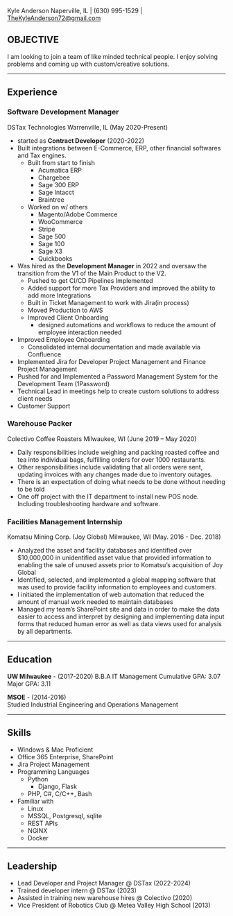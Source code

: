 Kyle Anderson
Naperville, IL  | (630) 995-1529 | TheKyleAnderson72@gmail.com

## **OBJECTIVE**
I am looking to join a team of like minded technical people. I enjoy solving problems and coming up with custom/creative solutions. 

---
## **Experience** 

### Software Development Manager
DSTax Technologies Warrenville, IL
(May 2020-Present)
- started as **Contract Developer** (2020-2022)
- Built integrations between E-Commerce, ERP, other financial softwares and Tax engines.
	- Built from start to finish
		- Acumatica ERP
		- Chargebee 
		- Sage 300 ERP 
		- Sage Intacct 
		- Braintree
	- Worked on w/ others
		- Magento/Adobe Commerce
		- WooCommerce
		- Stripe
		- Sage 500
		- Sage 100
		- Sage X3
		- Quickbooks
- Was hired as the **Development Manager** in 2022 and oversaw the transition from the V1 of the Main Product to the V2. 
	- Pushed to get CI/CD Pipelines Implemented
	- Added support for more Tax Providers and improved the ability to add more Integrations
	- Built in Ticket Management to work with Jira(in process)
	- Moved Production to AWS 
	- Improved Client Onboarding 
		- designed automations and workflows to reduce the amount of employee interaction needed
- Improved Employee Onboarding 
	- Consolidated internal documentation and made available via Confluence
- Implemented Jira for Developer Project Management and Finance Project Management
- Pushed for and Implemented a Password Management System for the Development Team (1Password)
- Technical Lead in meetings help to create custom solutions to address client needs
- Customer Support

### Warehouse Packer
Colectivo Coffee Roasters Milwaukee, WI
(June 2019 – May 2020)
- Daily responsibilities include weighing and packing roasted coffee and tea into individual bags, fulfilling orders for over 1000 restaurants.
- Other responsibilities include validating that all orders were sent, updating invoices with any changes made due to inventory outages.
- There is an expectation of doing what needs to be done without needing to be told
- One off project with the IT department to install new POS node. Including troubleshooting hardware and software.
    
### Facilities Management Internship
Komatsu Mining Corp. (Joy Global) Milwaukee, WI
(May. 2016 - Dec. 2018)
- Analyzed the asset and facility databases and identified over $10,000,000 in unidentified asset value that provided information to enabling the sale of unused assets prior to Komatsu’s acquisition of Joy Global
- Identified, selected, and implemented a global mapping software that was used to provide facility information to employees and customers.  
- I initiated the implementation of web automation that reduced the amount of manual work needed to maintain databases
- Managed my team’s SharePoint site and data in order to make the data easier to access and interpret by designing and implementing data input forms that reduced human error as well as data views used for analysis by all departments.

---
## **Education**  
**UW Milwaukee** - (2017-2020)
B.B.A IT Management 
Cumulative GPA: 3.07 Major GPA: 3.11

**MSOE** - (2014-2016)  
Studied Industrial Engineering and Operations Management

---
## **Skills**
- Windows & Mac Proficient
- Office 365 Enterprise, SharePoint
- Jira Project Management
- Programming Languages
	- Python
		- Django, Flask
	- PHP, C#, C/C++, Bash
- Familiar with
	- Linux 
	- MSSQL, Postgresql, sqlite
	- REST APIs
	- NGINX 
	- Docker

---
## **Leadership**
- Lead Developer and Project Manager @ DSTax (2022-2024)
- Trained developer intern @ DSTax (2023)
- Assisted in training new warehouse hires @ Colectivo (2020)
- Vice President of Robotics Club @ Metea Valley High School (2013)

